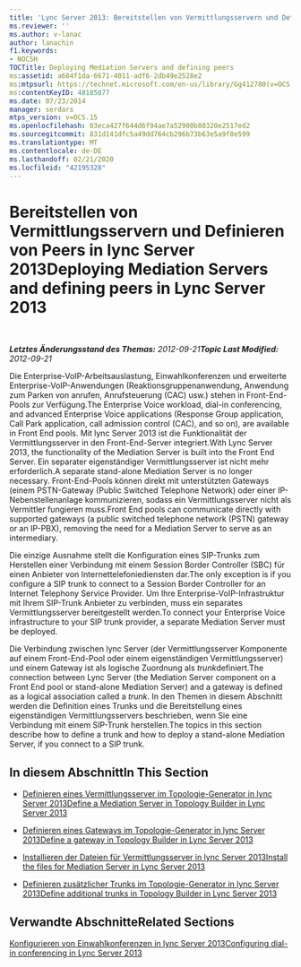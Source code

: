 ```yaml
---
title: 'Lync Server 2013: Bereitstellen von Vermittlungsservern und Definieren von Peers'
ms.reviewer: ''
ms.author: v-lanac
author: lanachin
f1.keywords:
- NOCSH
TOCTitle: Deploying Mediation Servers and defining peers
ms:assetid: a684f1da-6671-4011-adf6-2db49e2528e2
ms:mtpsurl: https://technet.microsoft.com/en-us/library/Gg412780(v=OCS.15)
ms:contentKeyID: 48185077
ms.date: 07/23/2014
manager: serdars
mtps_version: v=OCS.15
ms.openlocfilehash: 03eca427f644d6f94ae7a52900b80320e2517ed2
ms.sourcegitcommit: 831d141dfc5a49dd764cb296b73b63e5a9f8e599
ms.translationtype: MT
ms.contentlocale: de-DE
ms.lasthandoff: 02/21/2020
ms.locfileid: "42195328"
---
```

<div data-xmlns="http://www.w3.org/1999/xhtml">

<div class="topic" data-xmlns="http://www.w3.org/1999/xhtml" data-msxsl="urn:schemas-microsoft-com:xslt" data-cs="https://msdn.microsoft.com/">

<div data-asp="https://msdn2.microsoft.com/asp">

# <a name="deploying-mediation-servers-and-defining-peers-in-lync-server-2013"></a><span data-ttu-id="34734-102">Bereitstellen von Vermittlungsservern und Definieren von Peers in lync Server 2013</span><span class="sxs-lookup"><span data-stu-id="34734-102">Deploying Mediation Servers and defining peers in Lync Server 2013</span></span>

</div>

<div id="mainSection">

<div id="mainBody">

<span> </span>

<span data-ttu-id="34734-103">_**Letztes Änderungsstand des Themas:** 2012-09-21_</span><span class="sxs-lookup"><span data-stu-id="34734-103">_**Topic Last Modified:** 2012-09-21_</span></span>

<span data-ttu-id="34734-104">Die Enterprise-VoIP-Arbeitsauslastung, Einwahlkonferenzen und erweiterte Enterprise-VoIP-Anwendungen (Reaktionsgruppenanwendung, Anwendung zum Parken von anrufen, Anrufsteuerung (CAC) usw.) stehen in Front-End-Pools zur Verfügung.</span><span class="sxs-lookup"><span data-stu-id="34734-104">The Enterprise Voice workload, dial-in conferencing, and advanced Enterprise Voice applications (Response Group application, Call Park application, call admission control (CAC), and so on), are available in Front End pools.</span></span> <span data-ttu-id="34734-105">Mit lync Server 2013 ist die Funktionalität der Vermittlungsserver in den Front-End-Server integriert.</span><span class="sxs-lookup"><span data-stu-id="34734-105">With Lync Server 2013, the functionality of the Mediation Server is built into the Front End Server.</span></span> <span data-ttu-id="34734-106">Ein separater eigenständiger Vermittlungsserver ist nicht mehr erforderlich.</span><span class="sxs-lookup"><span data-stu-id="34734-106">A separate stand-alone Mediation Server is no longer necessary.</span></span> <span data-ttu-id="34734-107">Front-End-Pools können direkt mit unterstützten Gateways (einem PSTN-Gateway (Public Switched Telephone Network) oder einer IP-Nebenstellenanlage kommunizieren, sodass ein Vermittlungsserver nicht als Vermittler fungieren muss.</span><span class="sxs-lookup"><span data-stu-id="34734-107">Front End pools can communicate directly with supported gateways (a public switched telephone network (PSTN) gateway or an IP-PBX), removing the need for a Mediation Server to serve as an intermediary.</span></span>

<span data-ttu-id="34734-108">Die einzige Ausnahme stellt die Konfiguration eines SIP-Trunks zum Herstellen einer Verbindung mit einem Session Border Controller (SBC) für einen Anbieter von Internettelefoniediensten dar.</span><span class="sxs-lookup"><span data-stu-id="34734-108">The only exception is if you configure a SIP trunk to connect to a Session Border Controller for an Internet Telephony Service Provider.</span></span> <span data-ttu-id="34734-109">Um Ihre Enterprise-VoIP-Infrastruktur mit Ihrem SIP-Trunk Anbieter zu verbinden, muss ein separates Vermittlungsserver bereitgestellt werden.</span><span class="sxs-lookup"><span data-stu-id="34734-109">To connect your Enterprise Voice infrastructure to your SIP trunk provider, a separate Mediation Server must be deployed.</span></span>

<span data-ttu-id="34734-110">Die Verbindung zwischen lync Server (der Vermittlungsserver Komponente auf einem Front-End-Pool oder einem eigenständigen Vermittlungsserver) und einem Gateway ist als logische Zuordnung als *trunk*definiert.</span><span class="sxs-lookup"><span data-stu-id="34734-110">The connection between Lync Server (the Mediation Server component on a Front End pool or stand-alone Mediation Server) and a gateway is defined as a logical association called a *trunk*.</span></span> <span data-ttu-id="34734-111">In den Themen in diesem Abschnitt werden die Definition eines Trunks und die Bereitstellung eines eigenständigen Vermittlungsservers beschrieben, wenn Sie eine Verbindung mit einem SIP-Trunk herstellen.</span><span class="sxs-lookup"><span data-stu-id="34734-111">The topics in this section describe how to define a trunk and how to deploy a stand-alone Mediation Server, if you connect to a SIP trunk.</span></span>

<div>

## <a name="in-this-section"></a><span data-ttu-id="34734-112">In diesem Abschnitt</span><span class="sxs-lookup"><span data-stu-id="34734-112">In This Section</span></span>

  - [<span data-ttu-id="34734-113">Definieren eines Vermittlungsserver im Topologie-Generator in lync Server 2013</span><span class="sxs-lookup"><span data-stu-id="34734-113">Define a Mediation Server in Topology Builder in Lync Server 2013</span></span>](lync-server-2013-define-a-mediation-server-in-topology-builder.md)

  - [<span data-ttu-id="34734-114">Definieren eines Gateways im Topologie-Generator in lync Server 2013</span><span class="sxs-lookup"><span data-stu-id="34734-114">Define a gateway in Topology Builder in Lync Server 2013</span></span>](lync-server-2013-define-a-gateway-in-topology-builder.md)

  - [<span data-ttu-id="34734-115">Installieren der Dateien für Vermittlungsserver in lync Server 2013</span><span class="sxs-lookup"><span data-stu-id="34734-115">Install the files for Mediation Server in Lync Server 2013</span></span>](lync-server-2013-install-the-files-for-mediation-server.md)

  - [<span data-ttu-id="34734-116">Definieren zusätzlicher Trunks im Topologie-Generator in lync Server 2013</span><span class="sxs-lookup"><span data-stu-id="34734-116">Define additional trunks in Topology Builder in Lync Server 2013</span></span>](lync-server-2013-define-additional-trunks-in-topology-builder.md)

</div>

<div>

## <a name="related-sections"></a><span data-ttu-id="34734-117">Verwandte Abschnitte</span><span class="sxs-lookup"><span data-stu-id="34734-117">Related Sections</span></span>

[<span data-ttu-id="34734-118">Konfigurieren von Einwahlkonferenzen in lync Server 2013</span><span class="sxs-lookup"><span data-stu-id="34734-118">Configuring dial-in conferencing in Lync Server 2013</span></span>](lync-server-2013-configuring-dial-in-conferencing.md)

</div>

</div>

<span> </span>

</div>

</div>

</div>

